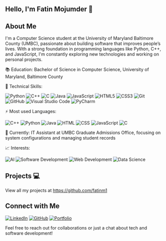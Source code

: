 ## Hello, I'm Fatin Mojumder 👋


## About Me
I'm a Computer Science student at the University of Maryland Baltimore County (UMBC), passionate about building software that improves people’s lives. With a strong foundation in programming languages like Python, C++, and JavaScript, I'm constantly exploring new technologies and working on personal projects.

📚 Education: Bachelor of Science in Computer Science, University of Maryland, Baltimore County

🔧 Technical Skills: 

![Python](https://img.icons8.com/color/48/000000/python.png)
![C++](https://img.icons8.com/color/48/000000/c-plus-plus-logo.png)
![C](https://img.icons8.com/color/48/000000/c-programming.png)
![Java](https://img.icons8.com/color/48/000000/java-coffee-cup-logo.png)
![JavaScript](https://img.icons8.com/color/48/000000/javascript.png)
![HTML5](https://img.icons8.com/color/48/000000/html-5.png)
![CSS3](https://img.icons8.com/color/48/000000/css3.png)
![Git](https://img.icons8.com/color/48/000000/git.png)
![GitHub](https://img.icons8.com/material-outlined/48/000000/github.png)
![Visual Studio Code](https://img.icons8.com/color/48/000000/visual-studio-code-2019.png)
![PyCharm](https://img.icons8.com/color/48/000000/pycharm.png)

⚡ Most used Languages:

![C++](https://img.shields.io/badge/C++-30%25-<COLOR>.svg?style=flat)
![Python](https://img.shields.io/badge/Python-25%25-<COLOR>.svg?style=flat)
![Java](https://img.shields.io/badge/Java-15%25-<COLOR>.svg?style=flat)
![HTML](https://img.shields.io/badge/HTML-10%25-<COLOR>.svg?style=flat)
![CSS](https://img.shields.io/badge/CSS-10%25-<COLOR>.svg?style=flat)
![JavaScript](https://img.shields.io/badge/JavaScript-5%25-<COLOR>.svg?style=flat)
![C](https://img.shields.io/badge/C-5%25-<COLOR>.svg?style=flat)

💼 Currently: IT Assistant at UMBC Graduate Admissions Office, focusing on system configurations and managing student records

📈 Interests:

![AI](https://img.shields.io/badge/AI-Artificial_Intelligence-9cf.svg?&style=for-the-badge&logo=ai&logoColor=white)
![Software Development](https://img.shields.io/badge/Software_Development-0078D4.svg?&style=for-the-badge&logo=dev.to&logoColor=white)
![Web Development](https://img.shields.io/badge/Web_Development-007ACC.svg?&style=for-the-badge&logo=web&logoColor=white)
![Data Science](https://img.shields.io/badge/Data_Science-306998.svg?&style=for-the-badge&logo=data-science&logoColor=white)



## Projects 💻
View all my projects at https://github.com/fatinm1


## Connect with Me
[![LinkedIn](https://img.icons8.com/color/48/000000/linkedin.png)](https://www.linkedin.com/in/fatin-mojumder/)
[![GitHub](https://img.icons8.com/material-outlined/48/000000/github.png)](https://github.com/fatinm1)
[![Portfolio](https://img.icons8.com/color/48/000000/domain.png)](https://fatinm1.github.io/Fatin-Portfolio/)

Feel free to reach out for collaborations or just a chat about tech and software development!
